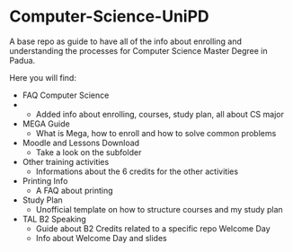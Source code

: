 # Computer-Science-UniPD
A base repo as guide to have all of the info about enrolling and understanding the processes for Computer Science Master Degree in Padua.

Here you will find:
- FAQ Computer Science
- - Added info about enrolling, courses, study plan, all about CS major
- MEGA Guide
  - What is Mega, how to enroll and how to solve common problems
- Moodle and Lessons Download
  - Take a look on the subfolder
- Other training activities
  - Informations about the 6 credits for the other activities
- Printing Info
  - A FAQ about printing 
- Study Plan
  - Unofficial template on how to structure courses and my study plan 
- TAL B2 Speaking
  - Guide about B2 Credits related to a specific repo
Welcome Day
  - Info about Welcome Day and slides
